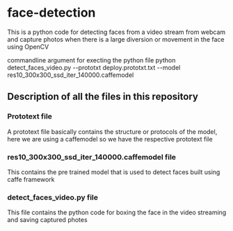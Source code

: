 # face-detection
This is a python code for detecting faces from a video stream from webcam and capture photos when there is a large diversion or movement in the face using OpenCV

commandline argument for execting the python file
python detect_faces_video.py --prototxt deploy.prototxt.txt --model res10_300x300_ssd_iter_140000.caffemodel

## Description of all the files in this repository
### Prototext file
A prototext file basically contains the structure or protocols of the model,
here we are using a caffemodel so we have the respective prototext file
### res10_300x300_ssd_iter_140000.caffemodel file
This contains the pre trained model that is used to detect faces built using caffe framework
### detect_faces_video.py file
This file contains the python code for boxing the face in the video streaming and saving captured photes
